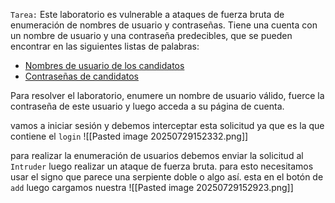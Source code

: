 `Tarea:` Este laboratorio es vulnerable a ataques de fuerza bruta de enumeración de nombres de usuario y contraseñas. Tiene una cuenta con un nombre de usuario y una contraseña predecibles, que se pueden encontrar en las siguientes listas de palabras:

- [Nombres de usuario de los candidatos](https://portswigger.net/web-security/authentication/auth-lab-usernames)
- [Contraseñas de candidatos](https://portswigger.net/web-security/authentication/auth-lab-passwords)

Para resolver el laboratorio, enumere un nombre de usuario válido, fuerce la contraseña de este usuario y luego acceda a su página de cuenta.

vamos a iniciar sesión y debemos interceptar esta solicitud ya que es la que contiene el `login`
![[Pasted image 20250729152332.png]]

para realizar la enumeración de usuarios debemos enviar la solicitud al `Intruder` luego realizar un ataque de fuerza bruta. para esto necesitamos usar el signo que parece una serpiente doble o algo así. esta en el botón de `add` luego cargamos nuestra 
![[Pasted image 20250729152923.png]]
